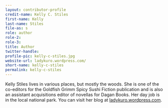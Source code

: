 ```yaml
---
layout: contributor-profile
credit-name: Kelly C. Stiles
first-name: Kelly
last-name: Stiles
file-as: s
role: author
role-2:
role-3:
title: Author
twitter-handle:
profile-pic: kelly-c-stiles.jpg
website-url: ladykuro.wordpress.com/
short-name: kelly-c-stiles
permalink: kelly-c-stiles
---
```

Kelly Stiles lives in various places, but mostly the woods. She is one of the co-editors for the Goldfish Grimm Spicy Sushi Fiction publication and is also an assistant acquisitions editor of novellas for Dagan Books. Her day job is in the local national park. You can visit her blog at [ladykuro.wordpress.com](http://ladykuro.wordpress.com/).
